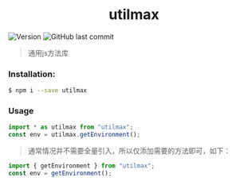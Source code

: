 <div align="center">
  <h1>utilmax</h1>
</div>
<p>
  <img alt="Version" src="https://img.shields.io/github/v/release/marsczen/utilmax.svg" />
  
  <img alt="GitHub last commit" src="https://img.shields.io/github/last-commit/marsczen/utilmax.svg?style=popout" />
</p>

> 通用js方法库

### Installation:

```bash
$ npm i --save utilmax
```

### Usage

```javascript
import * as utilmax from "utilmax";
const env = utilmax.getEnvironment();
```


> 通常情况并不需要全量引入，所以仅添加需要的方法即可，如下：

```javascript
import { getEnvironment } from "utilmax";
const env = getEnvironment();
```